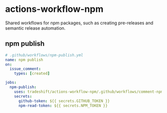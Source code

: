 # actions-workflow-npm

Shared workflows for npm packages, such as creating pre-releases and semantic
release automation.

## npm publish

```yaml
# .github/workflows/npm-publish.yml
name: npm publish
on:
  issue_comment:
    types: [created]

jobs:
  npm-publish:
    uses: tradeshift/actions-workflow-npm/.github/workflows/comment-npm-publish.yml@v1
    secrets:
      github-token: ${{ secrets.GITHUB_TOKEN }}
      npm-read-token: ${{ secrets.NPM_TOKEN }}
```
